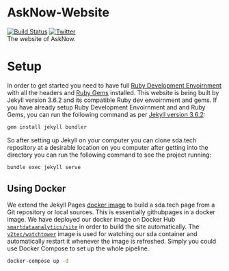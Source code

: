 # AskNow-Website
[![Build Status](https://travis-ci.org/AskNowQA/AskNow-Website.svg?branch=master)](https://travis-ci.org/AskNowQA/AskNow-Website)  [![Twitter](https://img.shields.io/twitter/follow/AskNowQA.svg?style=social)](https://twitter.com/AskNowQA)  
The website of AskNow.

# Setup
In order to get started you need to have full [Ruby Development Envoirnment](https://www.ruby-lang.org/en/downloads/) with all the headers and [Ruby Gems](https://rubygems.org/pages/download) installed. This website is being built by Jekyll version 3.6.2 and its compatible Ruby dev envoirnment and gems. If you have already setup Ruby Development Envoirnment and and Ruby Gems, you can run the following command as per [Jekyll version 3.6.2](https://github.com/jekyll/jekyll):

```sh
gem install jekyll bundler
```

So after setting up Jekyll on your computer you can clone sda.tech repository at a desirable location on you computer after getting into the directory you can run the following command to see the project running:


```sh
bundle exec jekyll serve
```
## Using Docker
We extend the Jekyll Pages [docker image](https://github.com/white-gecko/dockerjekyllpages) to build a sda.tech page from a Git repository or local sources. This is essentially githubpages in a docker image. We have deployed our docker image on Docker Hub [`smartdataanalytics/site`](https://hub.docker.com/r/smartdataanalytics/site/) in order to build the site automatically. The [`v2tec/watchtower`](https://hub.docker.com/r/v2tec/watchtower/) image is used for watching our sda container and automatically restart it whenever the image is refreshed. Simply you could use Docker Compose to set up the whole pipeline.

```sh
docker-compose up -d
```
